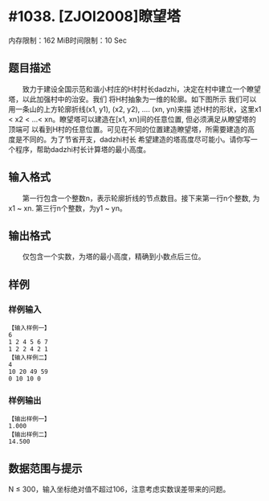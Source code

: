 # #1038. [ZJOI2008]瞭望塔

内存限制：162 MiB时间限制：10 Sec

## 题目描述

　　致力于建设全国示范和谐小村庄的H村村长dadzhi，决定在村中建立一个瞭望塔，以此加强村中的治安。我们
将H村抽象为一维的轮廓。如下图所示 我们可以用一条山的上方轮廓折线(x1, y1), (x2, y2), &hellip;. (xn, yn)来描
述H村的形状，这里x1 < x2 < &hellip;< xn。瞭望塔可以建造在[x1, xn]间的任意位置, 但必须满足从瞭望塔的顶端可
以看到H村的任意位置。可见在不同的位置建造瞭望塔，所需要建造的高度是不同的。为了节省开支，dadzhi村长
希望建造的塔高度尽可能小。请你写一个程序，帮助dadzhi村长计算塔的最小高度。 

## 输入格式

　　第一行包含一个整数n，表示轮廓折线的节点数目。接下来第一行n个整数, 为x1 ~ xn. 第三行n个整数，为y1
 ~ yn。 

## 输出格式

　　仅包含一个实数，为塔的最小高度，精确到小数点后三位。 

## 样例

### 样例输入

    
    【输入样例一】
    6
    1 2 4 5 6 7
    1 2 2 4 2 1
    【输入样例二】
    4
    10 20 49 59
    0 10 10 0
    

### 样例输出

    
    【输出样例一】
    1.000
    【输出样例二】
    14.500
    

## 数据范围与提示

 N &le; 300，输入坐标绝对值不超过106，注意考虑实数误差带来的问题。
